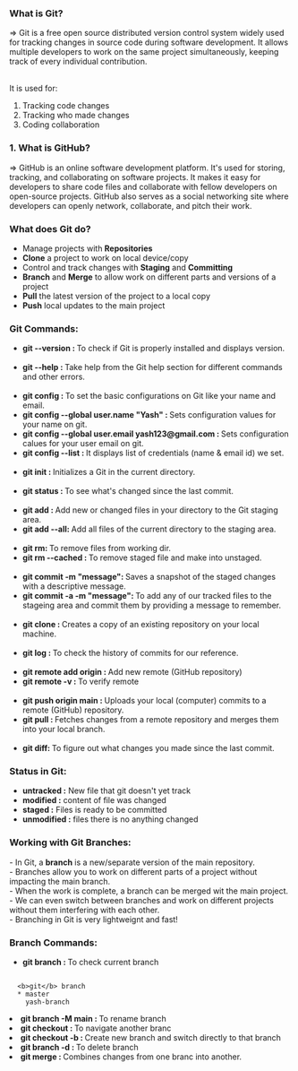<h3> What is Git? </h3>
=> Git is a free open source distributed version control system widely used for tracking changes in source code during software development. It allows multiple developers to work on the same project simultaneously, keeping track of every individual contribution. <br><br>

It is used for:
1. Tracking code changes <br>
2. Tracking who made changes <br>
3. Coding collaboration 


<h3> 1. What is GitHub? </h3>
=> GitHub is an online software development platform. It's used for storing, tracking, and collaborating on software projects. It makes it easy for developers to share code files and collaborate with fellow developers on open-source projects. GitHub also serves as a social networking site where developers can openly network, collaborate, and pitch their work.


<h3> What does Git do?</h3>
<ul>
  <li> Manage projects with <b>Repositories</b </li>
  <li> <b>Clone</b> a project to work on local device/copy </li>
  <li> Control and track changes with <b>Staging</b> and <b>Committing</b> </li>
  <li> <b>Branch</b> and <b>Merge</b> to allow work on different parts and versions of a project </li>
  <li> <b>Pull</b> the latest version of the project to a local copy </li>
  <li> <b>Push</b> local updates to the main project </li>
</ul>


<h3> Git Commands: </h3>

<ul>
  <li><b>git --version : </b>To check if Git is properly installed and displays version.</li>

  <br>

  <li><b>git --help : </b>Take help from the Git help section for different commands and other errors.</li>

  <br>
  
  <li><b> git config : </b>To set the basic configurations on Git like your name and email.</li>
  <li><b> git config --global user.name "Yash" : </b>Sets configuration values for your name on git.</li>
  <li><b> git config --global user.email yash123@gmail.com : </b>Sets configuration calues for your user email on git.</li>
  <li><b> git config --list : </b>It displays list of credentials (name & email id) we set.</li>

  <br>

  <li><b>git init : </b>Initializes a Git in the current directory.</li>

  <br>

  <li><b> git status : </b>To see what's changed since the last commit.</li>

  <br>

  <li><b> git add <file-name>: </b>Add new or changed files in your directory to the Git staging area.</li>
  <li><b> git add --all: </b>Add all files of the current directory to the staging area.</li>

  <br>
  
  <li><b> git rm: </b>To remove files from working dir.</li>
  <li><b> git rm --cached <file-name>: </b>To remove staged file and make into unstaged.</li>

  <br>

  <li><b> git commit -m "message": </b>Saves a snapshot of the staged changes with a descriptive message.</li>
  <li><b> git commit -a -m "message": </b>To add any of our tracked files to the stageing area and commit them by providing a message to remember.</li>

  <br>
  
  <li><b> git clone : </b>Creates a copy of an existing repository on your local machine.</li>
  
  <br>

  <li><b> git log : </b>To check the history of commits for our reference.</li>

  <br>

  <li><b> git remote add origin <link> : </b>Add new remote (GitHub repository)</li>
  <li><b> git remote -v : </b>To verify remote</li>

  <br>

  <li><b> git push origin main : </b>Uploads your local (computer) commits to a remote (GitHub) repository.</li>
  <li><b> git pull : </b>Fetches changes from a remote repository and merges them into your local branch.</li>

  <br>


  <li><b> git diff: </b>To figure out what changes you made since the last commit.</li>
</ul>

<h3> Status in Git: </h3>
<ul>
  <li><b>untracked :</b> New file that git doesn't yet track</li>
  <li><b>modified :</b> content of file was changed</li>
  <li><b>staged :</b> Files is ready to be committed</li>
  <li><b>unmodified :</b> files there is no anything changed</li>
</ul>

<h3> Working with Git Branches: </h3>
- In Git, a <b>branch</b> is a new/separate version of the main repository. <br>
- Branches allow you to work on different parts of a project without impacting the main branch. <br>
- When the work is complete, a branch can be merged wit the main project. <br>
- We can even switch between branches and work on different projects without them interfering with each other. <br>
- Branching in Git is very lightweignt and fast! <br>

<h3>Branch Commands: </h3>
<ul>
  <li><b> git branch : </b>To check current branch</li>
</ul>

```console

  <b>git</b> branch
  * master
    yash-branch

```

  <li><b> git branch -M main : </b>To rename branch</li>
  <li><b> git checkout <branch-name> : </b>To navigate another branc</li>
  <li><b> git checkout -b <new-branch-name> : </b>Create new branch and switch directly to that branch</li>
  <li><b> git branch -d <branch-name> : </b>To delete branch</li>
  <li><b> git merge : </b>Combines changes from one branc into another.</li>
</ul>
